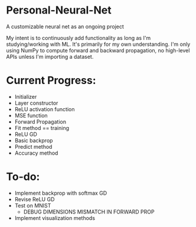 # Personal-Neural-Net
A customizable neural net as an ongoing project

My intent is to continuously add functionality as long as I'm studying/working with ML. It's primarily for my own understanding. I'm only using NumPy to compute forward and backward propagation, no high-level APIs unless I'm importing a dataset.

# Current Progress:
 - Initializer
 - Layer constructor
 - ReLU activation function
 - MSE function
 - Forward Propagation
 - Fit method == training
 - ReLU GD
 - Basic backprop
 - Predict method
 - Accuracy method
 
 # To-do:
 - Implement backprop with softmax GD
 - Revise ReLU GD
 - Test on MNIST
   * DEBUG DIMENSIONS MISMATCH IN FORWARD PROP
 - Implement visualization methods
